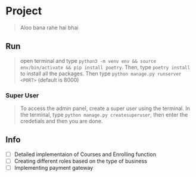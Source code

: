 # Project 
> Aloo bana rahe hai bhai

## Run
> open terminal and type `python3 -m venv env && source env/bin/activate && pip install poetry`. Then, type `poetry install` to install all the packages. Then type `python manage.py runserver <PORT>` (default is 8000)

### Super User
> To access the admin panel, create a super user using the terminal.
> In the terminal, type `python manage.py createsuperuser`, then enter the credetials and then you are done.

## Info
-[ ] Detailed implementaion of Courses and Enrolling function
-[ ] Creating different roles based on the type of business
-[ ] Implementing payment gateway
